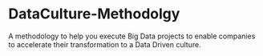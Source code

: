 # DataCulture-Methodolgy
A methodology to help you execute Big Data projects to enable companies to accelerate their transformation to a Data Driven culture. 
